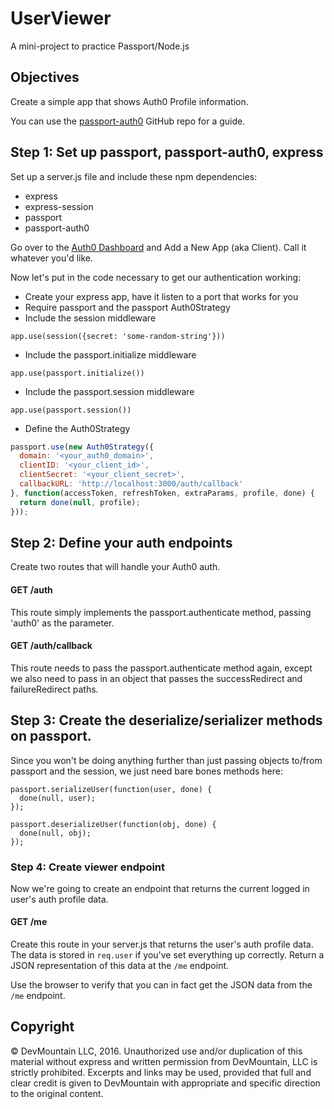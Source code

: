 UserViewer
==============

A mini-project to practice Passport/Node.js

## Objectives
Create a simple app that shows Auth0 Profile information.

You can use the [passport-auth0](https://github.com/auth0/passport-auth0) GitHub repo for a guide.

## Step 1: Set up passport, passport-auth0, express
Set up a server.js file and include these npm dependencies:
* express
* express-session
* passport
* passport-auth0

Go over to the [Auth0 Dashboard](https://manage.auth0.com/#/) and Add a New App (aka Client). Call it whatever you'd like.

Now let's put in the code necessary to get our authentication working:
* Create your express app, have it listen to a port that works for you
* Require passport and the passport Auth0Strategy
* Include the session middleware

`app.use(session({secret: 'some-random-string'}))`

* Include the passport.initialize middleware

`app.use(passport.initialize())`

* Include the passport.session middleware

`app.use(passport.session())`

* Define the Auth0Strategy

```javascript
passport.use(new Auth0Strategy({
  domain: '<your_auth0_domain>',
  clientID: '<your_client_id>',
  clientSecret: '<your_client_secret>',
  callbackURL: 'http://localhost:3000/auth/callback'
}, function(accessToken, refreshToken, extraParams, profile, done) {
  return done(null, profile);
}));
```

## Step 2: Define your auth endpoints
Create two routes that will handle your Auth0 auth.

#### GET /auth
This route simply implements the passport.authenticate method, passing 'auth0' as the parameter.

#### GET /auth/callback
This route needs to pass the passport.authenticate method again, except we also need to pass in an object that passes the successRedirect and failureRedirect paths.

## Step 3: Create the deserialize/serializer methods on passport.
Since you won't be doing anything further than just passing objects to/from passport and the session, we just need bare bones methods here:

```
passport.serializeUser(function(user, done) {
  done(null, user);
});

passport.deserializeUser(function(obj, done) {
  done(null, obj);
});
```

### Step 4: Create viewer endpoint
Now we're going to create an endpoint that returns the current logged in user's auth profile data.

#### GET /me
Create this route in your server.js that returns the user's auth profile data. The data is stored in `req.user` if you've set everything up correctly. Return a JSON representation of this data at the `/me` endpoint.

Use the browser to verify that you can in fact get the JSON data from the `/me` endpoint.



## Copyright

© DevMountain LLC, 2016. Unauthorized use and/or duplication of this material without express and written permission from DevMountain, LLC is strictly prohibited. Excerpts and links may be used, provided that full and clear credit is given to DevMountain with appropriate and specific direction to the original content.
